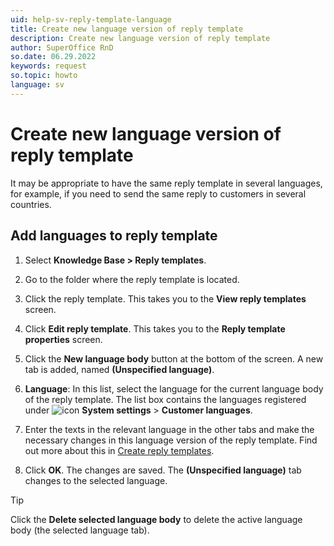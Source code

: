 ```yaml
---
uid: help-sv-reply-template-language
title: Create new language version of reply template
description: Create new language version of reply template
author: SuperOffice RnD
so.date: 06.29.2022
keywords: request
so.topic: howto
language: sv
---
```


# Create new language version of reply template

It may be appropriate to have the same reply template in several languages, for example, if you need to send the same reply to customers in several countries.

## Add languages to reply template

1. Select **Knowledge Base > Reply templates**.

2. Go to the folder where the reply template is located.

3. Click the reply template. This takes you to the **View reply templates** screen.

4. Click **Edit reply template**. This takes you to the **Reply template properties** screen.

5. Click the **New language body** button at the bottom of the screen. A new tab is added, named **(Unspecified language)**.

6. **Language**: In this list, select the language for the current language body of the reply template. The list box contains the languages registered under ![icon][img1] **System settings** > **Customer languages**.

7. Enter the texts in the relevant language in the other tabs and make the necessary changes in this language version of the reply template. Find out more about this in [Create reply templates][1].

8. Click **OK**. The changes are saved. The **(Unspecified language)** tab changes to the selected language.

> [!TIP]
> Click the **Delete selected language body** to delete the active language body (the selected language tab).

<!-- Referenced links -->
[1]: create.md

<!-- Referenced images -->
[img1]: ../../../../media/icons/settings-small.png

